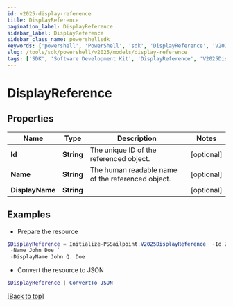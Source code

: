 ```yaml
---
id: v2025-display-reference
title: DisplayReference
pagination_label: DisplayReference
sidebar_label: DisplayReference
sidebar_class_name: powershellsdk
keywords: ['powershell', 'PowerShell', 'sdk', 'DisplayReference', 'V2025DisplayReference'] 
slug: /tools/sdk/powershell/v2025/models/display-reference
tags: ['SDK', 'Software Development Kit', 'DisplayReference', 'V2025DisplayReference']
---
```



# DisplayReference

## Properties

Name | Type | Description | Notes
------------ | ------------- | ------------- | -------------
**Id** | **String** | The unique ID of the referenced object. | [optional] 
**Name** | **String** | The human readable name of the referenced object. | [optional] 
**DisplayName** | **String** |  | [optional] 

## Examples

- Prepare the resource
```powershell
$DisplayReference = Initialize-PSSailpoint.V2025DisplayReference  -Id 2c91808568c529c60168cca6f90c1313 `
 -Name John Doe `
 -DisplayName John Q. Doe
```

- Convert the resource to JSON
```powershell
$DisplayReference | ConvertTo-JSON
```


[[Back to top]](#) 

